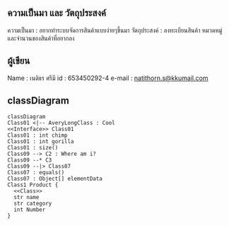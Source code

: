 ## ความเป็นมา และ วัตถุประสงค์
ความเป็นมา : อยากทำระบบจัดการสินค้าแบบง่ายๆขึ้นมา
วัตถุประสงค์ : ลงทะเบียนสินค้า หมวดหมู่ และจำนวนของสินค้าที่อยากลง



## ผู้เขียน
Name : เนติธร ศรีมี
id : 653450292-4
e-mail : natithorn.s@kkumail.com


## classDiagram


```mermaid
classDiagram
Class01 <|-- AveryLongClass : Cool
<<Interface>> Class01
Class01 : int chimp
Class01 : int gorilla
Class01 : size()
Class09 --> C2 : Where am i?
Class09 --* C3
Class09 --|> Class07
Class07 : equals()
Class07 : Object[] elementData
Class1 Product {
  <<Class>>
  str name
  str category
  int Number
}

